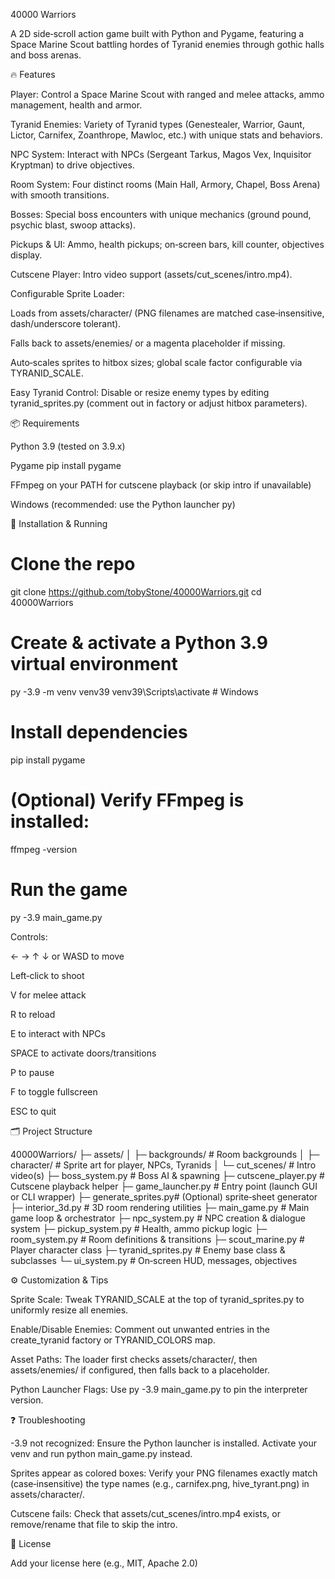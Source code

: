 40000 Warriors

A 2D side‑scroll action game built with Python and Pygame, featuring a Space Marine Scout battling hordes of Tyranid enemies through gothic halls and boss arenas.

🔥 Features

Player: Control a Space Marine Scout with ranged and melee attacks, ammo management, health and armor.

Tyranid Enemies: Variety of Tyranid types (Genestealer, Warrior, Gaunt, Lictor, Carnifex, Zoanthrope, Mawloc, etc.) with unique stats and behaviors.

NPC System: Interact with NPCs (Sergeant Tarkus, Magos Vex, Inquisitor Kryptman) to drive objectives.

Room System: Four distinct rooms (Main Hall, Armory, Chapel, Boss Arena) with smooth transitions.

Bosses: Special boss encounters with unique mechanics (ground pound, psychic blast, swoop attacks).

Pickups & UI: Ammo, health pickups; on‑screen bars, kill counter, objectives display.

Cutscene Player: Intro video support (assets/cut_scenes/intro.mp4).

Configurable Sprite Loader:

Loads from assets/character/ (PNG filenames are matched case‑insensitive, dash/underscore tolerant).

Falls back to assets/enemies/ or a magenta placeholder if missing.

Auto‑scales sprites to hitbox sizes; global scale factor configurable via TYRANID_SCALE.

Easy Tyranid Control: Disable or resize enemy types by editing tyranid_sprites.py (comment out in factory or adjust hitbox parameters).

📦 Requirements

Python 3.9 (tested on 3.9.x)

Pygame pip install pygame

FFmpeg on your PATH for cutscene playback (or skip intro if unavailable)

Windows (recommended: use the Python launcher py)

🚀 Installation & Running

# Clone the repo
git clone https://github.com/tobyStone/40000Warriors.git
cd 40000Warriors

# Create & activate a Python 3.9 virtual environment
py -3.9 -m venv venv39
venv39\Scripts\activate    # Windows

# Install dependencies
pip install pygame

# (Optional) Verify FFmpeg is installed:
ffmpeg -version

# Run the game
py -3.9 main_game.py

Controls:

← → ↑ ↓ or WASD to move

Left‑click to shoot

V for melee attack

R to reload

E to interact with NPCs

SPACE to activate doors/transitions

P to pause

F to toggle fullscreen

ESC to quit

🗂️ Project Structure

40000Warriors/
├─ assets/
│  ├─ backgrounds/    # Room backgrounds
│  ├─ character/      # Sprite art for player, NPCs, Tyranids
│  └─ cut_scenes/     # Intro video(s)
├─ boss_system.py     # Boss AI & spawning
├─ cutscene_player.py # Cutscene playback helper
├─ game_launcher.py   # Entry point (launch GUI or CLI wrapper)
├─ generate_sprites.py# (Optional) sprite‐sheet generator
├─ interior_3d.py     # 3D room rendering utilities
├─ main_game.py       # Main game loop & orchestrator
├─ npc_system.py      # NPC creation & dialogue system
├─ pickup_system.py   # Health, ammo pickup logic
├─ room_system.py     # Room definitions & transitions
├─ scout_marine.py    # Player character class
├─ tyranid_sprites.py # Enemy base class & subclasses
└─ ui_system.py       # On‑screen HUD, messages, objectives

⚙️ Customization & Tips

Sprite Scale: Tweak TYRANID_SCALE at the top of tyranid_sprites.py to uniformly resize all enemies.

Enable/Disable Enemies: Comment out unwanted entries in the create_tyranid factory or TYRANID_COLORS map.

Asset Paths: The loader first checks assets/character/, then assets/enemies/ if configured, then falls back to a placeholder.

Python Launcher Flags: Use py -3.9 main_game.py to pin the interpreter version.

❓ Troubleshooting

-3.9 not recognized: Ensure the Python launcher is installed. Activate your venv and run python main_game.py instead.

Sprites appear as colored boxes: Verify your PNG filenames exactly match (case‑insensitive) the type names (e.g., carnifex.png, hive_tyrant.png) in assets/character/.

Cutscene fails: Check that assets/cut_scenes/intro.mp4 exists, or remove/rename that file to skip the intro.

📝 License

Add your license here (e.g., MIT, Apache 2.0)

